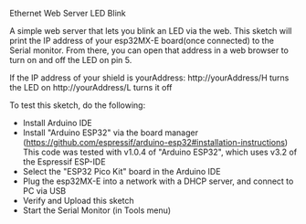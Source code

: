 
Ethernet Web Server LED Blink

A simple web server that lets you blink an LED via the web.
This sketch will print the IP address of your esp32MX-E board(once connected)
to the Serial monitor. From there, you can open that address in a web browser
to turn on and off the LED on pin 5.

If the IP address of your shield is yourAddress:
http://yourAddress/H turns the LED on
http://yourAddress/L turns it off

To test this sketch, do the following:
 - Install Arduino IDE
 - Install "Arduino ESP32" via the board manager (https://github.com/espressif/arduino-esp32#installation-instructions)
   This code was tested with v1.0.4 of "Arduino ESP32", which uses v3.2 of the Espressif ESP-IDE
 - Select the "ESP32 Pico Kit" board in the Arduino IDE
 - Plug the esp32MX-E into a network with a DHCP server, and connect to PC via USB
 - Verify and Upload this sketch
 - Start the Serial Monitor (in Tools menu)
